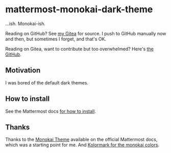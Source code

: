 # mattermost-monokai-dark-theme

...ish. Monokai-ish.

Reading on GitHub? See [my Gitea](https://git.rusingh.com/hirusi/mattermost-monokai-dark-theme) for source. I push to GitHub manually now and then, but sometimes I forget, and that's OK.

Reading on Gitea, want to contribute but too overwhelmed? Here's [the GitHub](https://github.com/hirusi/mattermost-monokai-dark-theme).

## Motivation

I was bored of the default dark themes.

## How to install

See the Mattermost docs [for how to install](https://docs.mattermost.com/help/settings/theme-colors.html#importing-a-custom-theme).

## Thanks

Thanks to the [Monokai Theme](https://docs.mattermost.com/help/settings/theme-colors.html#monokai-theme) available on the official Mattermost docs, which was a starting point for me. And [Kolormark for the monokai colors](https://kolormark.com/brands/monokai).